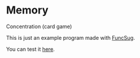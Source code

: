 # Memory
Concentration (card game)

This is just an example program made with [FuncSug](https://github.com/cl4cnam/funcSug).

You can test it [here](https://cl4cnam.github.io/Memory/memory.html).
